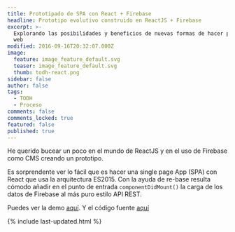 ```yaml
---
title: Prototipado de SPA con React + Firebase
headline: Prototipo evolutivo construido en ReactJS + Firebase
excerpt: >-
  Explorando las posibilidades y beneficios de nuevas formas de hacer prototipos
  web
modified: 2016-09-16T20:32:07.000Z
image:
  feature: image_feature_default.svg
  teaser: image_feature_default.svg
  thumb: todh-react.png
sidebar: false
author: false
tags:
  - TODH
  - Proceso
comments: false
comments_locked: true
featured: false
published: true
---
```


He querido bucear un poco en el mundo de ReactJS y en el uso de Firebase como CMS creando un prototipo.

Es sorprendente ver lo fácil que es hacer una single page App (SPA) con React que usa la arquitectura ES2015. Con la ayuda de re-base resulta cómodo añadir en el punto de entrada `componentDidMount()` la carga de los datos de Firebase al más puro estilo API REST.

Puedes ver la demo [aquí](https://t0t.github.io/todh-react). Y el código fuente [aquí](https://github.com/t0t/todh-react)

{% include last-updated.html %}
